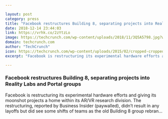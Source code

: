 ```yaml
---

layout: post
category: press
title: "Facebook restructures Building 8, separating projects into Reality Labs and Portal groups"
date: 2018-12-14 23:44:03
link: https://vrhk.co/2zYtzLo
image: https://techcrunch.com/wp-content/uploads/2018/11/3Q5A5798.jpg?w=600
domain: techcrunch.com
author: "TechCrunch"
icon: https://techcrunch.com/wp-content/uploads/2015/02/cropped-cropped-favicon-gradient.png?w=180
excerpt: "Facebook is restructuring its experimental hardware efforts and giving its moonshot projects a home within its AR/VR research division. The restructuring, reported by Business Insider (paywalled), didn’t result in any layoffs but did see some shifts of teams as the old Building 8 group rebran…"

---
```


### Facebook restructures Building 8, separating projects into Reality Labs and Portal groups

Facebook is restructuring its experimental hardware efforts and giving its moonshot projects a home within its AR/VR research division. The restructuring, reported by Business Insider (paywalled), didn’t result in any layoffs but did see some shifts of teams as the old Building 8 group rebran…
